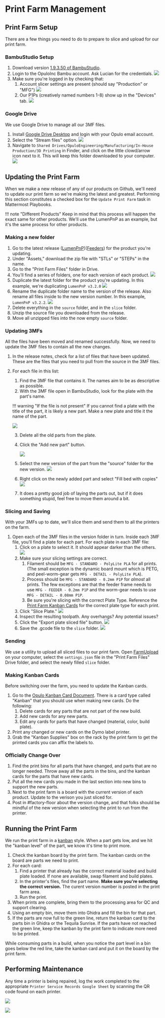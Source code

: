# Print Farm Management

## Print Farm Setup

There are a few things you need to do to prepare to slice and upload for our print farm.

### BambuStudio Setup

1. Download version [1.9.3.50 of BambuStudio](https://github.com/bambulab/BambuStudio/releases/).
2. Login to the OpuloInc Bambu account. Ask Lucian for the credentials.
    ![](img/account.png)
3. Make sure you're logged in by checking that:
    1. Account slicer settings are present (should say "Production" or "MFG")
        ![](img/settings.png)
    2. Our P1Ps (creatively named numbers 1-8) show up in the "Devices" tab.
        ![](img/devices.png)

### Google Drive

We use Google Drive to manage all our 3MF files.

1. Install [Google Drive Desktop](https://www.google.com/drive/download/) and login with your Opulo email account.
2. Select the "Stream files" option.
   ![](img/stream.png)
3. Navigate to `Shared Drives/OpuloEngineering/Manufacturing/In-House Production/3D Printing` in Finder, and click on the little clowd/arrow icon next to it. This will keep this folder downloaded to your computer.
   ![](img/folder.png)

## Updating the Print Farm

When we make a new release of any of our products on Github, we'll need to update our print farm so we're making the latest and greatest. Performing this section constitutes a checked box for the `Update Print Farm` task in Mattermost Playbooks.

!!! note "Different Products"
    Keep in mind that this process will happen the exact same for other products. We'll use the LumenPnP as an example, but it's the same process for other products.

### Making a new folder

1. Go to the latest release ([LumenPnP](https://github.com/opulo-inc/lumenpnp/releases))([Feeders](https://github.com/opulo-inc/feeder/releases)) for the product you're updating.
2. Under "Assets," download the zip file with "STLs" or "STEPs" in the name.
3. Go to the "Print Farm Files" folder in Drive.
4. You'll find a series of folders, one for each version of each product.
   ![](img/print-farm-files.png)
5. Duplicate the latest folder for the product you're updating. In this example, we're duplicating `LumenPnP v3.2.0`
   ![](img/duplicate-folder.png)
6. Rename the duplicate folder name to the version of the release. Also rename all files inside to the new version number. In this example, `LumenPnP v3.2.2`.
   ![](img/renaming-folder.png)
7. Delete everything in the `source` folder, and in the `slice` folder.
8. Unzip the source file you downloaded from the release.
9. Move all unzipped files into the now empty `source` folder.

### Updating 3MFs

All the files have been moved and renamed successfully. Now, we need to update the 3MF files to contain all the new changes.

1. In the release notes, check for a list of files that have been updated. These are the files that you need to pull from the source in the 3MF files.
2. For each file in this list:
    1. Find the 3MF file that contains it. The names aim to be as descriptive as possible.
    2. With the 3MF file open in BambuStudio, look for the plate with the part's name.

    !!! warning "If the file is not present"
        If you cannot find a plate with the title of the part, it is likely a new part. Make a new plate and title it the name of the part.

    ![](img/named-plate.png)

    3. Delete all the old parts from the plate.
    4. Click the "Add new part" button.

        ![](img/empty-plate.png)

    5. Select the new version of the part from the "source" folder for the new version.
        ![](img/selecting-new-version.png)
    6. Right click on the newly added part and select "Fill bed with copies"
        ![](img/fill-plate.png)
    7. It does a pretty good job of laying the parts out, but if it does something stupid, feel free to move them around a bit.

### Slicing and Saving

With your 3MFs up to date, we'll slice them and send them to all the printers on the farm.

1. Open each of the 3MF files in the version folder in turn. Inside each 3MF file, you'll find a plate for each part. For each plate in each 3MF file:
    1. Click on a plate to select it. It should appear darker than the others.
        ![](img/select-plate.png)
    2. Make sure your slicing settings are correct.
        1. Filament should be `MFG - STANDARD - PolyLite PLA` for all prints. (The small exception is the dynamic board mount which is PETG, and peel-worm-gear gets `MFG - DETAIL - PolyLite PLA`).
        2. Process should be `MFG - STANDARD - 0.2mm P1P` for *almost* all prints. The few exceptions are that the feeder frame needs to use `MFG - FEEDER - 0.2mm P1P` and the worm-gear needs to use `MFG - DETAIL - 0.08mm P1P`.
        3. Be sure you're slicing with the correct Plate Type. Reference the [Print Farm Kanban Cards](https://docs.google.com/presentation/d/1iP0LQSKqcGVxUUVWdpAv4Ua863dX2MB9aPtw2I8KEZI/) for the correct plate type for each print.
    3. Click "Slice Plate."
        ![](img/slice-plate.png)
    4. Inspect the resulting toolpath. Any overhangs? Any potential issues?
    5. Click the "Export plate sliced file" button.
        ![](img/send-print.png)
    6. Save the .gcode file to the `slice` folder.
        ![](img/popup.png)

### Sending

We use a utility to upload all sliced files to our print farm. Open [FarmUpload](https://github.com/opulo-inc/farm-upload/releases) on your computer, select the `settings.json` file in the "Print Farm Files" Drive folder, and select the newly filled `slice` folder.

### Making Kanban Cards

Before switching over the farm, you need to update the Kanban cards.

1. Go to the [Opulo Kanban Card Document](https://docs.google.com/presentation/d/1iP0LQSKqcGVxUUVWdpAv4Ua863dX2MB9aPtw2I8KEZI/edit). There is a card type called "Kanban" that you should use when making new cards. Do the following:
   1. Delete cards for any parts that are not part of the new build.
   2. Add new cards for any new parts.
   3. Edit any cards for parts that have changed (material, color, build plate).
2. Print any changed or new cards on the Dymo label printer.
3. Grab the "Kanban Supplies" box on the rack by the print farm to get the printed cards you can affix the labels to.

### Officially Change Over

1. Find the print bins for all parts that have changed, and parts that are no longer needed. Throw away all the parts in the bins, and the kanban cards for the parts that have new cards.
2. Put all the new cards you made in the last section into new bins to support the new parts.
3. Next to the print farm is a board with the current version of each product. Update to the verison you just sliced for.
4. Post in #factory-floor about the version change, and that folks should be mindful of the new version when selecting the print to run from the printer.

## Running the Print Farm

We run the print farm in a [kanban](https://www.youtube.com/watch?v=Levkx8f0qL4) style. When a part gets low, and we hit the "kanban level" of the part, we know it's time to print more.

1. Check the kanban board by the print farm. The kanban cards on the board are parts we need to print.
2. For each card:
    1. Find a printer that already has the correct material loaded and build plate loaded. If none are available, swap filament and build plates.
    2. In the printer's files, find the part name. **Make sure you're selecting the correct version.** The curent version number is posted in the print farm area.
    3. Run the print.
3. When prints are complete, bring them to the processing area for QC and support clearing.
4. Using an empty bin, move them into Ghidra and fill the bin for that part.
5. If the parts are now full to the green line, return the kanban card to the parts bin in Ghidra or the Tequila Sunrise. If the parts have not reached the green line, keep the kanban by the print farm to indicate more need to be printed.

While consuming parts in a build, when you notice the part level in a bin goes below the red line, take the kanban card and put it on the board by the print farm.

## Performing Maintenance ##

Any time a printer is being repaired, log the work completed to the appropriate `Printer Service Records Google Sheet` by scanning the QR code found on each printer.

   ![](img/service-barcode.png)

   ![](img/service-log.png)
